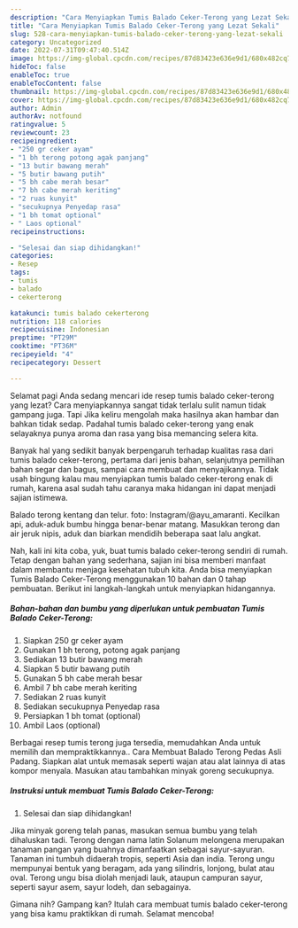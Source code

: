 ```yaml
---
description: "Cara Menyiapkan Tumis Balado Ceker-Terong yang Lezat Sekali"
title: "Cara Menyiapkan Tumis Balado Ceker-Terong yang Lezat Sekali"
slug: 528-cara-menyiapkan-tumis-balado-ceker-terong-yang-lezat-sekali
category: Uncategorized
date: 2022-07-31T09:47:40.514Z
image: https://img-global.cpcdn.com/recipes/87d83423e636e9d1/680x482cq70/tumis-balado-ceker-terong-foto-resep-utama.jpg
hideToc: false
enableToc: true
enableTocContent: false
thumbnail: https://img-global.cpcdn.com/recipes/87d83423e636e9d1/680x482cq70/tumis-balado-ceker-terong-foto-resep-utama.jpg
cover: https://img-global.cpcdn.com/recipes/87d83423e636e9d1/680x482cq70/tumis-balado-ceker-terong-foto-resep-utama.jpg
author: Admin
authorAv: notfound
ratingvalue: 5
reviewcount: 23
recipeingredient:
- "250 gr ceker ayam"
- "1 bh terong potong agak panjang"
- "13 butir bawang merah"
- "5 butir bawang putih"
- "5 bh cabe merah besar"
- "7 bh cabe merah keriting"
- "2 ruas kunyit"
- "secukupnya Penyedap rasa"
- "1 bh tomat optional"
- " Laos optional"
recipeinstructions:

- "Selesai dan siap dihidangkan!"
categories:
- Resep
tags:
- tumis
- balado
- cekerterong

katakunci: tumis balado cekerterong 
nutrition: 118 calories
recipecuisine: Indonesian
preptime: "PT29M"
cooktime: "PT36M"
recipeyield: "4"
recipecategory: Dessert

---
```



Selamat pagi Anda sedang mencari ide resep tumis balado ceker-terong yang lezat? Cara menyiapkannya sangat tidak terlalu sulit namun tidak gampang juga. Tapi Jika keliru mengolah maka hasilnya akan hambar dan bahkan tidak sedap. Padahal tumis balado ceker-terong yang enak selayaknya punya aroma dan rasa yang bisa memancing selera kita.


Banyak hal yang sedikit banyak berpengaruh terhadap kualitas rasa dari tumis balado ceker-terong, pertama dari jenis bahan, selanjutnya pemilihan bahan segar dan bagus, sampai cara membuat dan menyajikannya. Tidak usah bingung kalau mau menyiapkan tumis balado ceker-terong enak di rumah, karena asal sudah tahu caranya maka hidangan ini dapat menjadi sajian istimewa.

Balado terong kentang dan telur. foto: Instagram/@ayu_amaranti. Kecilkan api, aduk-aduk bumbu hingga benar-benar matang. Masukkan terong dan air jeruk nipis, aduk dan biarkan mendidih beberapa saat lalu angkat.


Nah, kali ini kita coba, yuk, buat tumis balado ceker-terong sendiri di rumah. Tetap dengan bahan yang sederhana, sajian ini bisa memberi manfaat dalam membantu menjaga kesehatan tubuh kita. Anda bisa menyiapkan Tumis Balado Ceker-Terong menggunakan 10 bahan dan 0 tahap pembuatan. Berikut ini langkah-langkah untuk menyiapkan hidangannya.

<!--inarticleads1-->

##### Bahan-bahan dan bumbu yang diperlukan untuk pembuatan Tumis Balado Ceker-Terong:

1. Siapkan 250 gr ceker ayam
1. Gunakan 1 bh terong, potong agak panjang
1. Sediakan 13 butir bawang merah
1. Siapkan 5 butir bawang putih
1. Gunakan 5 bh cabe merah besar
1. Ambil 7 bh cabe merah keriting
1. Sediakan 2 ruas kunyit
1. Sediakan secukupnya Penyedap rasa
1. Persiapkan 1 bh tomat (optional)
1. Ambil  Laos (optional)


Berbagai resep tumis terong juga tersedia, memudahkan Anda untuk memilih dan mempraktikkannya.. Cara Membuat Balado Terong Pedas Asli Padang. Siapkan alat untuk memasak seperti wajan atau alat lainnya di atas kompor menyala. Masukan atau tambahkan minyak goreng secukupnya. 

<!--inarticleads2-->

##### Instruksi untuk membuat Tumis Balado Ceker-Terong:


1. Selesai dan siap dihidangkan!

Jika minyak goreng telah panas, masukan semua bumbu yang telah dihaluskan tadi. Terong dengan nama latin Solanum melongena merupakan tanaman pangan yang buahnya dimanfaatkan sebagai sayur-sayuran. Tanaman ini tumbuh didaerah tropis, seperti Asia dan india. Terong ungu mempunyai bentuk yang beragam, ada yang silindris, lonjong, bulat atau oval. Terong ungu bisa diolah menjadi lauk, ataupun campuran sayur, seperti sayur asem, sayur lodeh, dan sebagainya. 

Gimana nih? Gampang kan? Itulah cara membuat tumis balado ceker-terong yang bisa kamu praktikkan di rumah. Selamat mencoba!
